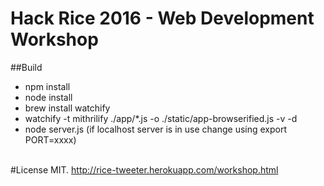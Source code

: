 # Hack Rice 2016 - Web Development Workshop

##Build
- npm install
- node install
- brew install watchify
- watchify -t mithrilify ./app/*.js -o ./static/app-browserified.js -v -d
- node server.js (if localhost server is in use change using export PORT=xxxx)
<br> <br/>

#License
MIT.
http://rice-tweeter.herokuapp.com/workshop.html

